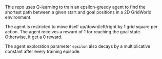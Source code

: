 
Thie repo uses Q-learning to train an epsilon-greedy agent to find the shortest path between a given start and goal positions in a 2D GridWorld environment.

The agent is restricted to move itself up/down/left/right by 1 grid square per action. The agent receives a reward of 1 for reaching the goal state. Otherwise, it get a 0 reward.

The agent exploration parameter `epsilon` also decays by a multiplicative constant after every training episode. 


